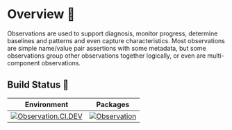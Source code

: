 # Overview 📝

Observations are used to support diagnosis, monitor progress, determine baselines and patterns and even capture characteristics. Most observations are simple name/value pair assertions with some metadata, but some observations group other observations together logically, or even are multi-component observations.

## Build Status 🚦

| Environment | Packages|
|------|-------|
| [![Observation.CI.DEV](https://github.com/SampoornaSwarajFoundation/PHC_Microservice_Observation/actions/workflows/observation-dev.yml/badge.svg)](https://github.com/SampoornaSwarajFoundation/PHC_Microservice_Observation/actions/workflows/observation-dev.yml)| [![Observation](https://img.shields.io/badge/docker-observation-blue?logo=Docker&logoColor=white)](https://github.com/SampoornaSwarajFoundation/PHC_Microservice_Observation/pkgs/container/observation)|

